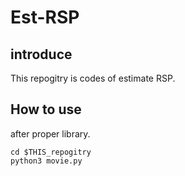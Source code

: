# Est-RSP

## introduce

This repogitry is codes of estimate RSP.

## How to use

after proper library.

```
cd $THIS_repogitry
python3 movie.py

```
